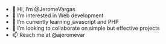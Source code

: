 - 👋 Hi, I’m @JeromeVargas
- 👀 I’m interested in Web development
- 🌱 I’m currently learning javascript and PHP
- 💞️ I’m looking to collaborate on simple but effective projects
- 📫 Reach me at @ajeromevar

<!---
JeromeVargas/JeromeVargas is a ✨ special ✨ repository because its `README.md` (this file) appears on your GitHub profile.
You can click the Preview link to take a look at your changes.
--->
